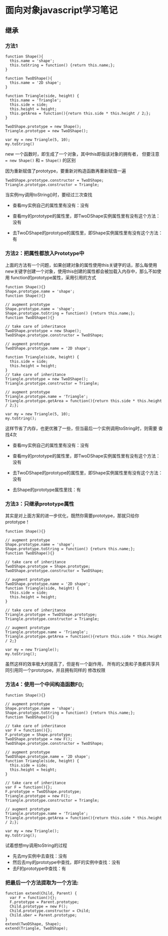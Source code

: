 # 面向对象javascript学习笔记

## 继承

### 方法1

```
function Shape(){
  this.name = 'shape';
  this.toString = function() {return this.name;};
}

function TwoDShape(){
  this.name = '2D shape';
}

function Triangle(side, height) {
  this.name = 'Triangle';
  this.side = side;
  this.height = height;
  this.getArea = function(){return this.side * this.height / 2;};
}

TwoDShape.prototype = new Shape();
Triangle.prototype = new TwoDShape();

var my = new Triangle(5, 10);
my.toString()

```
new 一个函数时，即生成了一个对象，其中this即指该对象的拥有者，
但要注意 `= new Shape()` 和 `= Shape()` 的区别

因为重新赋值了prototype，要重新对构造函数再重新赋值一遍

```
TwoDShape.prototype.constructor = TwoDShape;
Triangle.prototype.constructor = Triangle;
```

当实例my调用toString()时，要经过三次查找

- 查看my实例自己的属性里有没有：没有

- 查看my的prototype的属性里，即TwoDShape实例属性里有没有这个方法：没有

- 去TwoDShape的prototype的属性里，即Shape实例属性里有没有这个方法：有





### 方法2：把属性都放入Prototype中

上面的方法有一个问题，如果创建对象的属性使用this关键字的话，那么每使用
new关键字创建一个对象，使用this创建的属性都会被加载入内存中，那么不如使用
function的prototype属性，采用引用的方式

```
function Shape(){}
Shape.prototype.name = 'shape';
function Shape(){}

// augment prototype
Shape.prototype.name = 'shape';
Shape.prototype.toString = function() {return this.name;};
function TwoDShape(){}

// take care of inheritance
TwoDShape.prototype = new Shape();
TwoDShape.prototype.constructor = TwoDShape;

// augment prototype
TwoDShape.prototype.name = '2D shape';

function Triangle(side, height) {
  this.side = side;
  this.height = height;
}
// take care of inheritance
Triangle.prototype = new TwoDShape();
Triangle.prototype.constructor = Triangle;

// augment prototype
Triangle.prototype.name = 'Triangle';
Triangle.prototype.getArea = function(){return this.side * this.height / 2;};

var my = new Triangle(5, 10);
my.toString();
```

这样节省了内存，也更优雅了一些，但当最后一个实例调用toString时，则需要
查找4次

- 查看my实例自己的属性里有没有：没有

- 查看my的prototype的属性里，即TwoDShape实例属性里有没有这个方法：没有

- 去TwoDShape的prototype的属性里，即Shape实例属性里有没有这个方法：没有

- 去Shape的prototype属性里找：有

### 方法3：只继承prototype属性

其实是对上面方案的进一步优化，既然你需要prototype，那就只给你prototype！

```
function Shape(){}

// augment prototype
Shape.prototype.name = 'shape';
Shape.prototype.toString = function() {return this.name;};
function TwoDShape(){}

// take care of inheritance
TwoDShape.prototype = Shape.prototype;
TwoDShape.prototype.constructor = TwoDShape;

// augment prototype
TwoDShape.prototype.name = '2D shape';
function Triangle(side, height) {
  this.side = side;
  this.height = height;
}

// take care of inheritance
Triangle.prototype = TwoDShape.prototype;
Triangle.prototype.constructor = Triangle;

// augment prototype
Triangle.prototype.name = 'Triangle';
Triangle.prototype.getArea = function(){return this.side * this.height / 2;}

var my = new Triangle();
my.toString();

```
虽然这样的效率极大的提高了，但是有一个副作用，
所有的父类和子类都共享共同引用同一个prototype，并且拥有同样的
修改权限

### 方法4：使用一个中间构造函数F();

```
function Shape(){}

// augment prototype
Shape.prototype.name = 'shape';
Shape.prototype.toString = function() {return this.name;};
function TwoDShape(){}

// take care of inheritance
var F = function(){};
F.prototype = Shape.prototype;
TwoDShape.prototype = new F();
TwoDShape.prototype.constructor = TwoDShape;

// augment prototype
TwoDShape.prototype.name = '2D shape';
function Triangle(side, height) {
  this.side = side;
  this.height = height;
}

// take care of inheritance
var F = function(){};
F.prototype = TwoDShape.prototype;
Triangle.prototype = new F();
Triangle.prototype.constructor = Triangle;

// augment prototype
Triangle.prototype.name = 'Triangle';
Triangle.prototype.getArea = function(){return this.side * this.height / 2;};

var my = new Triangle();
my.toString();
```

试着想想my调用toString的过程

- 先去my实例中去查找：没有
- 然后去my的prototype中查找，即F的实例中查找：没有
- 去F的prototype中查找：有

### 把最后一个方法提取为一个方法:

```
function extend(Child, Parent) {
  var F = function(){};
  F.prototype = Parent.prototype;
  Child.prototype = new F();
  Child.prototype.constructor = Child;
  Child.uber = Parent.prototype;
}
extend(TwoDShape, Shape);
extend(Triangle, TwoDShape);
```

